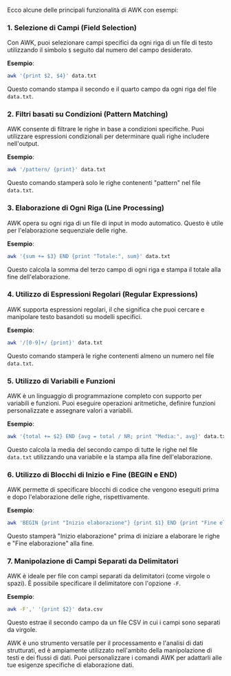 Ecco alcune delle principali funzionalità di AWK con esempi:

### 1. **Selezione di Campi (Field Selection)**

Con AWK, puoi selezionare campi specifici da ogni riga di un file di testo utilizzando il simbolo `$` seguito dal numero del campo desiderato.

**Esempio**:

```sh
awk '{print $2, $4}' data.txt
```

Questo comando stampa il secondo e il quarto campo da ogni riga del file `data.txt`.

### 2. **Filtri basati su Condizioni (Pattern Matching)**

AWK consente di filtrare le righe in base a condizioni specifiche. Puoi utilizzare espressioni condizionali per determinare quali righe includere nell'output.

**Esempio**:

```sh
awk '/pattern/ {print}' data.txt
```

Questo comando stamperà solo le righe contenenti "pattern" nel file `data.txt`.

### 3. **Elaborazione di Ogni Riga (Line Processing)**

AWK opera su ogni riga di un file di input in modo automatico. Questo è utile per l'elaborazione sequenziale delle righe.

**Esempio**:

```sh
awk '{sum += $3} END {print "Totale:", sum}' data.txt
```

Questo calcola la somma del terzo campo di ogni riga e stampa il totale alla fine dell'elaborazione.

### 4. **Utilizzo di Espressioni Regolari (Regular Expressions)**

AWK supporta espressioni regolari, il che significa che puoi cercare e manipolare testo basandoti su modelli specifici.

**Esempio**:

```sh
awk '/[0-9]+/ {print}' data.txt
```

Questo comando stamperà le righe contenenti almeno un numero nel file `data.txt`.

### 5. **Utilizzo di Variabili e Funzioni**

AWK è un linguaggio di programmazione completo con supporto per variabili e funzioni. Puoi eseguire operazioni aritmetiche, definire funzioni personalizzate e assegnare valori a variabili.

**Esempio**:

```sh
awk '{total += $2} END {avg = total / NR; print "Media:", avg}' data.txt
```

Questo calcola la media del secondo campo di tutte le righe nel file `data.txt` utilizzando una variabile e la stampa alla fine dell'elaborazione.

### 6. **Utilizzo di Blocchi di Inizio e Fine (BEGIN e END)**

AWK permette di specificare blocchi di codice che vengono eseguiti prima e dopo l'elaborazione delle righe, rispettivamente.

**Esempio**:

```sh
awk 'BEGIN {print "Inizio elaborazione"} {print $1} END {print "Fine elaborazione"}' data.txt
```

Questo stamperà "Inizio elaborazione" prima di iniziare a elaborare le righe e "Fine elaborazione" alla fine.

### 7. **Manipolazione di Campi Separati da Delimitatori**

AWK è ideale per file con campi separati da delimitatori (come virgole o spazi). È possibile specificare il delimitatore con l'opzione `-F`.

**Esempio**:

```sh
awk -F',' '{print $2}' data.csv
```

Questo estrae il secondo campo da un file CSV in cui i campi sono separati da virgole.

AWK è uno strumento versatile per il processamento e l'analisi di dati strutturati, ed è ampiamente utilizzato nell'ambito della manipolazione di testi e dei flussi di dati. Puoi personalizzare i comandi AWK per adattarli alle tue esigenze specifiche di elaborazione dati.